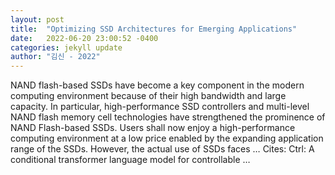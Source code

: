 ```yaml
---
layout: post
title:  "Optimizing SSD Architectures for Emerging Applications"
date:   2022-06-20 23:00:52 -0400
categories: jekyll update
author: "김신 - 2022"
---
```

NAND flash-based SSDs have become a key component in the modern computing environment because of their high bandwidth and large capacity. In particular, high-performance SSD controllers and multi-level NAND flash memory cell technologies have strengthened the prominence of NAND Flash-based SSDs. Users shall now enjoy a high-performance computing environment at a low price enabled by the expanding application range of the SSDs. However, the actual use of SSDs faces …
Cites: ‪Ctrl: A conditional transformer language model for controllable …‬  